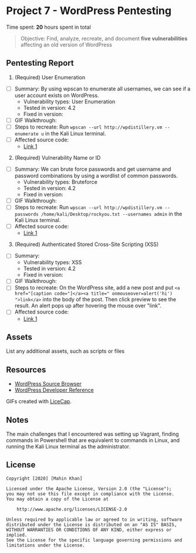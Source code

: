 # Project 7 - WordPress Pentesting

Time spent: **20** hours spent in total

> Objective: Find, analyze, recreate, and document **five vulnerabilities** affecting an old version of WordPress

## Pentesting Report

1. (Required) User Enumeration
  - [ ] Summary: By using wpscan to enumerate all usernames, we can see if a user account exists on WordPress.
    - Vulnerability types: User Enumeration
    - Tested in version: 4.2
    - Fixed in version: 
  - [ ] GIF Walkthrough: 
  - [ ] Steps to recreate: Run ```wpscan --url http://wpdistillery.vm --enumerate u``` in the Kali Linux terminal.
  - [ ] Affected source code:
    - [Link 1](https://core.trac.wordpress.org/browser/tags/version/src/source_file.php)
2. (Required) Vulnerability Name or ID
  - [ ] Summary: We can brute force passwords and get username and password combinations by using a wordlist of common passwords.
    - Vulnerability types: Bruteforce
    - Tested in version: 4.2
    - Fixed in version: 
  - [ ] GIF Walkthrough: 
  - [ ] Steps to recreate: Run ```wpscan --url http://wpdistillery.vm --passwords /home/kali/Desktop/rockyou.txt --usernames admin``` in the Kali Linux terminal.
  - [ ] Affected source code:
    - [Link 1](https://core.trac.wordpress.org/browser/tags/version/src/source_file.php)
3. (Required) Authenticated Stored Cross-Site Scripting (XSS)
  - [ ] Summary: 
    - Vulnerability types: XSS
    - Tested in version: 4.2
    - Fixed in version: 
  - [ ] GIF Walkthrough: 
  - [ ] Steps to recreate: On the WordPress site, add a new post and put ```<a href="[caption code="]</a><a title=" onmouseover=alert('hi') ">link</a>``` into the body of the post. Then click preview to see the result. An alert pops up after hovering the mouse over "link".
  - [ ] Affected source code:
    - [Link 1](https://core.trac.wordpress.org/browser/tags/version/src/source_file.php)

## Assets

List any additional assets, such as scripts or files

## Resources

- [WordPress Source Browser](https://core.trac.wordpress.org/browser/)
- [WordPress Developer Reference](https://developer.wordpress.org/reference/)

GIFs created with [LiceCap](http://www.cockos.com/licecap/).

## Notes

The main challenges that I encountered was setting up Vagrant, finding commands in Powershell that are equivalent to commands in Linux, and running the Kali Linux terminal as the administrator.

## License

    Copyright [2020] [Mahin Khan]

    Licensed under the Apache License, Version 2.0 (the "License");
    you may not use this file except in compliance with the License.
    You may obtain a copy of the License at

        http://www.apache.org/licenses/LICENSE-2.0

    Unless required by applicable law or agreed to in writing, software
    distributed under the License is distributed on an "AS IS" BASIS,
    WITHOUT WARRANTIES OR CONDITIONS OF ANY KIND, either express or implied.
    See the License for the specific language governing permissions and
    limitations under the License.
